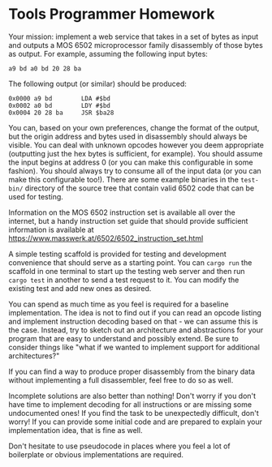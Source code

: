 # Tools Programmer Homework

Your mission: implement a web service that takes in a set of bytes as input and outputs a 
MOS 6502 microprocessor family disassembly of those bytes as output. For example, assuming the 
following input bytes:

````
a9 bd a0 bd 20 28 ba
````

The following output (or similar) should be produced:

````
0x0000 a9 bd        LDA #$bd
0x0002 a0 bd        LDY #$bd
0x0004 20 28 ba     JSR $ba28 
````

You can, based on your own preferences, change the format of the output, but the origin address and bytes used in
disassembly should always be visible. You can deal with unknown opcodes however you deem appropriate
(outputting just the hex bytes is sufficient, for example). You should assume the input begins at address 0 (or
you can make this configurable in some fashion). You should always try to consume all of the input data (or you
can make this configurable too!). There are some example binaries in the `test-bin/` directory of 
the source tree that contain valid 6502 code that can be used for testing.

Information on the MOS 6502 instruction set is available all over the internet, but a handy instruction set guide 
that should provide sufficient information is available at https://www.masswerk.at/6502/6502_instruction_set.html

A simple testing scaffold is provided for testing and development convenience that should serve as a starting point. 
You can `cargo run` the scaffold in one terminal to start up the testing web server and then run `cargo test` in 
another to send a test request to it. You can modify the existing test and add new ones as desired.

You can spend as much time as you feel is required for a baseline implementation. The idea is not to find out if you 
can read an opcode listing and implement instruction decoding based on that - we can assume this is the case. Instead, 
try to sketch out an architecture and abstractions for your program that are easy to understand and possibly extend. 
Be sure to consider things like "what if we wanted to implement support for additional architectures?"

If you can find a way to produce proper disassembly from the binary data without implementing a full disassembler, 
feel free to do so as well. 

Incomplete solutions are also better than nothing! Don't worry if you don't have time to implement decoding for all 
instructions or are missing some undocumented ones! If you find the task to be unexpectedly difficult, don't worry!
If you can provide some initial code and are prepared to explain your implementation idea, that is fine as well.

Don't hesitate to use pseudocode in places where you feel a lot of boilerplate or obvious implementations are required.